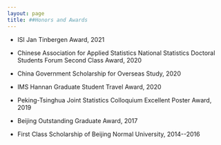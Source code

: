 ```yaml
---
layout: page
title: ##Honors and Awards
---
```









*  ISI Jan Tinbergen Award, 2021  

* Chinese Association for Applied Statistics National Statistics Doctoral Students Forum Second Class Award, 2020

* China Government Scholarship for Overseas Study,  2020

* IMS Hannan Graduate Student Travel Award,  2020

* Peking-Tsinghua Joint Statistics Colloquium Excellent Poster Award, 2019

* Beijing Outstanding Graduate Award, 2017

* First Class Scholarship of Beijing Normal University, 2014--2016


